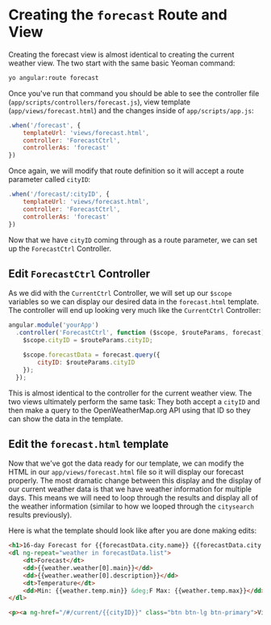 # Creating the `forecast` Route and View
Creating the forecast view is almost identical to creating the current weather view. The two start with the same basic Yeoman command:

```bash
yo angular:route forecast
```

Once you've run that command you should be able to see the controller file (`app/scripts/controllers/forecast.js`), view template (`app/views/forecast.html`) and the changes inside of `app/scripts/app.js`:

```js
.when('/forecast', {
    templateUrl: 'views/forecast.html',
    controller: 'ForecastCtrl',
    controllerAs: 'forecast'
})
```

Once again, we will modify that route definition so it will accept a route parameter called `cityID`:

```js
.when('/forecast/:cityID', {
    templateUrl: 'views/forecast.html',
    controller: 'ForecastCtrl',
    controllerAs: 'forecast'
})
```

Now that we have `cityID` coming through as a route parameter, we can set up the `ForecastCtrl` Controller.

## Edit `ForecastCtrl` Controller
As we did with the `CurrentCtrl` Controller, we will set up our `$scope` variables so we can display our desired data in the `forecast.html` template. The controller will end up looking very much like the `CurrentCtrl` Controller:

```js
angular.module('yourApp')
  .controller('ForecastCtrl', function ($scope, $routeParams, forecast) {
    $scope.cityID = $routeParams.cityID;

    $scope.forecastData = forecast.query({
        cityID: $routeParams.cityID
    });
  });
```

This is almost identical to the controller for the current weather view. The two views ultimately perform the same task: They both accept a `cityID` and then make a query to the OpenWeatherMap.org API using that ID so they can show the data in the template.

## Edit the `forecast.html` template
Now that we've got the data ready for our template, we can modify the HTML in our `app/views/forecast.html` file so it will display our forecast properly. The most dramatic change between this display and the display of our current weather data is that we have weather information for multiple days. This means we will need to loop through the results and display all of the weather information (similar to how we looped through the `citysearch` results previously).

Here is what the template should look like after you are done making edits:

```html
<h1>16-day Forecast for {{forecastData.city.name}} {{forecastData.city.country}}</h1>
<dl ng-repeat="weather in forecastData.list">
    <dt>Forecast</dt>
    <dd>{{weather.weather[0].main}}</dd>
    <dd>{{weather.weather[0].description}}</dd>
    <dt>Temperature</dt>
    <dd>Min: {{weather.temp.min}} &deg;F Max: {{weather.temp.max}}</dd>
</dl>

<p><a ng-href="/#/current/{{cityID}}" class="btn btn-lg btn-primary">View Current Weather</a></p>
```